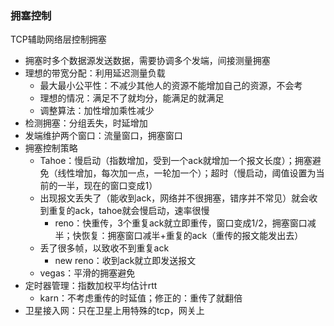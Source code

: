### 拥塞控制

TCP辅助网络层控制拥塞
- 拥塞时多个数据源发送数据，需要协调多个发端，间接测量拥塞
- 理想的带宽分配：利用延迟测量负载
    - 最大最小公平性：不减少其他人的资源不能增加自己的资源，不会考
    - 理想的情况：满足不了就均分，能满足的就满足
    - 调整算法：加性增加乘性减少
- 检测拥塞：分组丢失，时延增加
- 发端维护两个窗口：流量窗口，拥塞窗口
- 拥塞控制策略
    - Tahoe：慢启动（指数增加，受到一个ack就增加一个报文长度）；拥塞避免（线性增加，每次加一点，一轮加一个）；超时（慢启动，阈值设置为当前的一半，现在的窗口变成1）
    - 出现报文丢失了（能收到ack，网络并不很拥塞，错序并不常见）就会收到重复的ack，tahoe就会慢启动，速率很慢
        - reno：快重传，3个重复ack就立即重传，窗口变成1/2，拥塞窗口减半；快恢复：拥塞窗口减半+重复的ack（重传的报文能发出去）
    - 丢了很多帧，以致收不到重复ack
        - new reno：收到ack就立即发送报文
    - vegas：平滑的拥塞避免
- 定时器管理：指数加权平均估计rtt
    - karn：不考虑重传的时延值；修正的：重传了就翻倍
- 卫星接入网：只在卫星上用特殊的tcp，网关上
